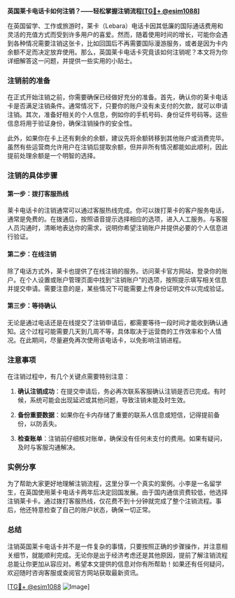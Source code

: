 **英国莱卡电话卡如何注销？——轻松掌握注销流程[[TG💪+ @esim1088](https://t.me/s/esim1088)]**

在英国留学、工作或旅游时，莱卡（Lebara）电话卡因其低廉的国际通话费用和灵活的充值方式而受到许多用户的喜爱。然而，随着使用时间的增长，可能你会遇到各种情况需要注销这张卡，比如回国后不再需要国际漫游服务，或者是因为卡内余额不足而决定放弃使用。那么，英国莱卡电话卡究竟该如何注销呢？本文将为你详细解答这一问题，并提供一些实用的小贴士。

### 注销前的准备

在正式开始注销之前，你需要确保已经做好充分的准备。首先，确认你的莱卡电话卡是否满足注销条件。通常情况下，只要你的账户没有未支付的欠款，就可以申请注销。其次，准备好相关的个人信息，例如你的手机号码、身份证件号码等。这些信息将用于验证身份，确保注销操作的安全性。

此外，如果你在卡上还有剩余的余额，建议先将余额转移到其他账户或消费完毕。虽然有些运营商允许用户在注销后提取余额，但并非所有情况都能如此顺利，因此提前处理余额是一个明智的选择。

### 注销的具体步骤

#### 第一步：拨打客服热线

莱卡电话卡的注销通常可以通过客服热线完成。你可以拨打莱卡的客户服务电话，通常是免费的。在拨通后，按照语音提示选择相应的选项，进入人工服务。与客服人员沟通时，清晰地表达你的需求，说明你希望注销账户并提供必要的个人信息进行验证。

#### 第二步：在线注销

除了电话方式外，莱卡也提供了在线注销的服务。访问莱卡官方网站，登录你的账户。在个人设置或账户管理页面中找到“注销账户”的选项，按照提示填写相关信息并提交申请。需要注意的是，某些情况下可能需要上传身份证明文件以完成验证。

#### 第三步：等待确认

无论是通过电话还是在线提交了注销申请后，都需要等待一段时间才能收到确认通知。这个过程可能需要几天到几周不等，具体取决于运营商的工作效率和个人情况。在此期间，尽量避免再次使用该电话卡，以免影响注销进程。

### 注意事项

在注销过程中，有几个关键点需要特别注意：

1. **确认注销成功**：在提交申请后，务必再次联系客服确认注销是否已完成。有时候，系统可能会出现延迟或其他问题，导致注销未能及时生效。
   
2. **备份重要数据**：如果你在卡内存储了重要的联系人信息或短信，记得提前备份，以防丢失。

3. **检查账单**：注销前仔细核对账单，确保没有任何未支付的费用。如果有疑问，及时与客服沟通解决。

### 实例分享

为了帮助大家更好地理解注销流程，这里分享一个真实的案例。小李是一名留学生，在英国使用莱卡电话卡两年后决定回国发展。由于国内通信资费较低，他选择注销莱卡卡。通过拨打客服热线，仅花费不到十分钟就完成了整个注销流程。事后，他还特意检查了自己的账户状态，确保一切正常。

### 总结

注销英国莱卡电话卡并不是一件复杂的事情，只要按照正确的步骤操作，并注意相关细节，就能顺利完成。无论你是出于经济考虑还是其他原因，提前了解注销流程总能让你更加从容应对。希望本文提供的信息对你有所帮助！如果还有任何疑问，欢迎随时咨询客服或查阅官方网站获取最新资讯。

[[TG💪+ @esim1088](https://t.me/s/esim1088) ![Image](https://i.postimg.cc/4NQfJmqS/Snipaste-2025-05-13-00-14-12.png)]